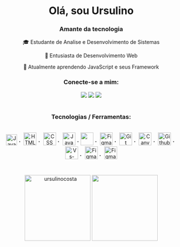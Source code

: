 <h1 align = "center"> Olá, sou Ursulino </h1>
<h3 align = "center"> Amante da tecnologia </h3>
<div align="center"><p>
🎓 Estudante de Analise e Desenvolvimento de Sistemas<p>
📌 Entusiasta de Desenvolvimento Web<p>
🌱 Atualmente aprendendo JavaScript e seus Framework<p>

<h3 align = "center"> Conecte-se a mim: </h3>

<a href="https://www.linkedin.com/in/ursulino-rocha/" target="_blank"><img src="https://img.shields.io/badge/-LinkedIn-%230077B5?style=for-the-badge&logo=linkedin&logoColor=white" target="_blank"></a> 
<a href="https://discord.gg/cW82hJHy" target="_blank"><img src="https://img.shields.io/badge/Discord-7289DA?style=for-the-badge&logo=discord&logoColor=white" target="_blank"></a> 
 <a href="mailto:sulinocosta@gmail.com"><img src="https://img.shields.io/badge/-Gmail-%23333?style=for-the-badge&logo=gmail&logoColor=white" target="_blank"></a>
 
  <h1></h1> 
<h3 align = "center"> Tecnologias / Ferramentas: </h3>
<div style="display: inline_block"><br>
   <img alt="JavaScript" height ="30em" src="https://cdn.jsdelivr.net/gh/devicons/devicon/icons/javascript/javascript-original.svg" />
⠁ <img alt="HTML5"      height ="35em" src="https://cdn.jsdelivr.net/gh/devicons/devicon/icons/html5/html5-original-wordmark.svg" />
⠁ <img alt="CSS"        height ="35em" src="https://cdn.jsdelivr.net/gh/devicons/devicon/icons/css3/css3-original-wordmark.svg" />
⠁ <img alt="Java"       height="35em" <img src="https://cdn.jsdelivr.net/gh/devicons/devicon/icons/java/java-original-wordmark.svg" />
⠁<img alt"SQL"          height="35em" <img src="https://cdn.jsdelivr.net/gh/devicons/devicon/icons/microsoftsqlserver/microsoftsqlserver-plain-wordmark.svg" />
<!--⠁ <img alt="Bootstrap"  height ="35em" src="https://cdn.jsdelivr.net/gh/devicons/devicon/icons/bootstrap/bootstrap-original.svg" />-->
⠁ <img alt="Figma"      height="35em" <img src="https://cdn.jsdelivr.net/gh/devicons/devicon/icons/mysql/mysql-original-wordmark.svg" />
<!--⠁ <img alt="nodejs"     height="35em"  src="https://cdn.worldvectorlogo.com/logos/nodejs-icon.svg">-->
⠁ <img alt="Git"        height ="35em" src="https://cdn.jsdelivr.net/gh/devicons/devicon/icons/git/git-plain.svg" />
⠁ <img alt="Canva"      height ="35em" src="https://cdn.jsdelivr.net/gh/devicons/devicon/icons/canva/canva-original.svg" />
⠁ <img alt="Github"     height ="35em" src="https://cdn.jsdelivr.net/gh/devicons/devicon/icons/github/github-original.svg" />
⠁ <img alt="Vs-Code"    height ="35em" src="https://cdn.jsdelivr.net/gh/devicons/devicon/icons/vscode/vscode-original.svg" />
⠁ <img alt="Figma"      height="35em" src="https://cdn.jsdelivr.net/gh/devicons/devicon/icons/figma/figma-original.svg" />
⠁ <img alt="Figma"      height="35em" <img src="https://cdn.jsdelivr.net/gh/devicons/devicon/icons/salesforce/salesforce-original.svg" />

<h1></h1>
<!--<a href="https://github.com/Ursulinocosta">-->
<img height="180em" src="https://github-readme-streak-stats.herokuapp.com/?user=ursulinocosta&theme=dark" alt = "ursulinocosta" />
<!--<img height="180em" src="https://github-readme-stats.vercel.app/api?username=Ursulinocosta&show_icons=true&theme=dark&include_all_commits=true&count_private=true"/>-->
<img height="180em" src="https://github-readme-stats.vercel.app/api/top-langs/?username=Ursulinocosta&layout=compact&langs_count=7&theme=dark"/>
 
<!--</div></br>
<img  src = "https://github-readme-streak-stats.herokuapp.com/?user=ursulinocosta&theme=dark" alt = "ursulinocosta" />
<img aling = "center" alt="gif" src="https://media.giphy.com/media/ThudM9Zg6wKEmkeBZK/giphy.gif" height="200" width="200"/>
[Snake animation](https://github.com/Ursulinocosta/Ursulinocosta/blob/output/github-contribution-grid-snake.svg)</div>-->

 

